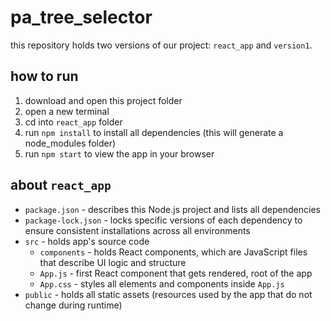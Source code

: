 # pa_tree_selector

this repository holds two versions of our project: `react_app` and `version1`.

## how to run

1. download and open this project folder
2. open a new terminal
3. cd into `react_app` folder
4. run `npm install` to install all dependencies (this will generate a node_modules folder)
5. run `npm start` to view the app in your browser

## about `react_app`

- `package.json` - describes this Node.js project and lists all dependencies
- `package-lock.json` - locks specific versions of each dependency to ensure consistent installations across all environments
- `src` - holds app's source code
  - `components` - holds React components, which are JavaScript files that describe UI logic and structure
  - `App.js` - first React component that gets rendered, root of the app
  - `App.css` - styles all elements and components inside `App.js`
- `public` - holds all static assets (resources used by the app that do not change during runtime)
